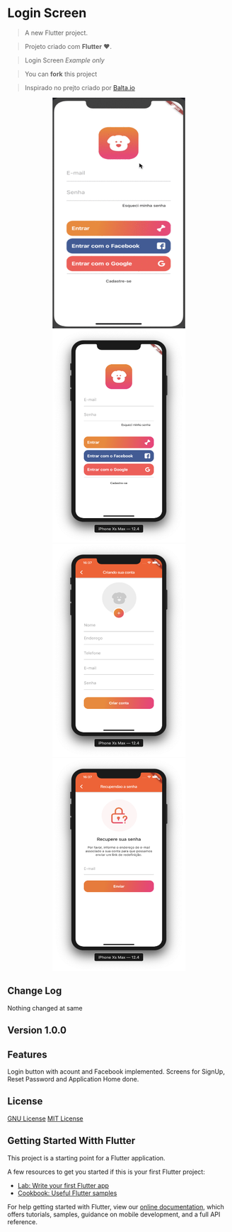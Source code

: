 # Login Screen #

> A new Flutter project.

> Projeto criado com **Flutter** :heart:.

> Login Screen *Example* *only*

> You can **fork** this project

> Inspirado no prejto criado por 
[Balta.io](https://www.youtube.com/watch?v=Rc_GJpRU6VI&list=PLHlHvK2lnJndc8qCqmQdHr-cLoOb2-q61)

<p align='center'>
  <img width="300" height="520" src="screenshots/DogLife.gif">
  <img width="300" height="480" src="screenshots/Login.png">
  <img width="300" height="480" src="screenshots/Cadastro.png">
  <img width="300" height="480" src="screenshots/Resetar-Senha.png">
</p>

## Change Log ##

Nothing changed at same

## Version 1.0.0 ##

## Features ##

Login button with acount and Facebook implemented.
Screens for SignUp, Reset Password and Application Home done.

## License ##

[GNU License](https://www.gnu.org/licenses/lgpl-3.0.html)
[MIT License](https://opensource.org/licenses/MIT)

## Getting Started  Witth Flutter ##

This project is a starting point for a Flutter application.

A few resources to get you started if this is your first Flutter project:

- [Lab: Write your first Flutter app](https://flutter.dev/docs/get-started/codelab)
- [Cookbook: Useful Flutter samples](https://flutter.dev/docs/cookbook)

For help getting started with Flutter, view our
[online documentation](https://flutter.dev/docs), which offers tutorials,
samples, guidance on mobile development, and a full API reference.
